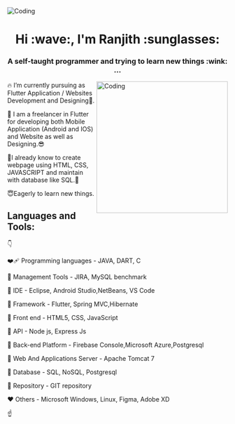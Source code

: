 <!-- ![MasterHead](https://media.tenor.com/2uyENRmiUt0AAAAC/coding.gif) -->
<img  alt="Coding" src="https://media.tenor.com/2uyENRmiUt0AAAAC/coding.gif">
 <h1 align="center"><b>Hi :wave:, I'm Ranjith :sunglasses:</b></h1>
<h3 align="center">A self-taught programmer and trying to learn new things :wink: ...</h3>


<img align="right" alt="Coding" width="300" src="https://camo.githubusercontent.com/cae12fddd9d6982901d82580bdf321d81fb299141098ca1c2d4891870827bf17/68747470733a2f2f6d69726f2e6d656469756d2e636f6d2f6d61782f313336302f302a37513379765349765f7430696f4a2d5a2e676966">

:fire: I’m currently pursuing as Flutter Application / Websites Development  and Designing:iphone:.

:seedling: I am a freelancer in Flutter for developing both Mobile Application (Android and IOS) and Website as well as Designing.:sunglasses:

:deciduous_tree:I already know to create webpage using HTML, CSS, JAVASCRIPT and maintain with database like SQL.:blossom:

:innocent:Eagerly to learn new things.

## Languages and Tools:
:point_down:

:mending_heart: Programming languages - JAVA, DART, C

:orange_heart: Management Tools - JIRA, MySQL benchmark

:yellow_heart: IDE - Eclipse, Android Studio,NetBeans, VS Code

:green_heart: Framework - Flutter, Spring MVC,Hibernate

:purple_heart: Front end - HTML5, CSS, JavaScript

:orange_heart: API - Node js, Express Js

:blue_heart: Back-end Platform - Firebase Console,Microsoft Azure,Postgresql

:brown_heart: Web And Applications Server - Apache Tomcat 7

:black_heart: Database - SQL, NoSQL, Postgresql

:white_heart: Repository - GIT repository

:heart: Others - Microsoft Windows, Linux, Figma, Adobe XD

:point_up:
